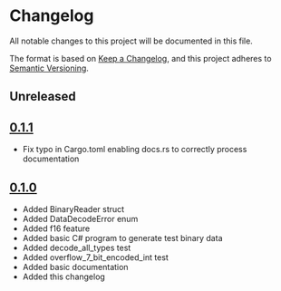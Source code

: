 # Changelog

All notable changes to this project will be documented in this file.

The format is based on [Keep a Changelog](https://keepachangelog.com/en/1.1.0/),
and this project adheres to [Semantic Versioning](https://semver.org/spec/v2.0.0.html).

## Unreleased

## [0.1.1]
- Fix typo in Cargo.toml enabling docs.rs to correctly process documentation

## [0.1.0]

- Added BinaryReader struct
- Added DataDecodeError enum
- Added f16 feature
- Added basic C# program to generate test binary data
- Added decode_all_types test
- Added overflow_7_bit_encoded_int test
- Added basic documentation
- Added this changelog

[0.1.1]: <https://github.com/nilrem3/csharp_binary_encoding/compare/v0.1.0...v0.1.1>
[0.1.0]: <https://github.com/nilrem3/csharp_binary_encoding/releases/tag/v0.1.0>
